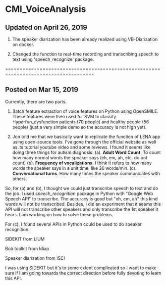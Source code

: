 # CMI_VoiceAnalysis

## Updated on April 26, 2019

1. The speaker diarization has been already realized using VB-Diarization on docker.

2. Changed the function to real-time recording and transcribing speech to text using 'speech_recognize' package.

=====================================================================================


## Posted on Mar 15, 2019

Currently, there are two parts.

1. Batch feature extraction of voice features on Python using OpenSMILE. These features were then used for SVM to classify Hyperfun_dysfunction patients (70 people) and healthy people (56 people) (just a very simple demo so the accuracy is not high yet).

2. Jon told me that we basically want to replicate the function of LENA app using open-source tools. I've gone through the official website as well as its tutorial youtube video and some reviews. I found it seems like doing three things for autism diagnosis:
(a). **Adult Word Count**. To count how many normal words the speaker says (eh, em, ah, etc. do not count)
(b). **Frequency of vocalizations**. I think it refers to how many words the speaker says in a unit time, like 30 words/min.
(c). **Conversational turns**. How many times the speaker communicates with others.

So, for (a) and (b), I thought we could just transcribe speech to text and do the job. I used *speech_recognition* package in Python with "Google Web Speech API" to transcribe. The accuracy is good but "eh, em, ah" this kind words will not be transcribed.
Besides, I did an experiment that it seems this API will not transcribe other speakers and only transcribe the 1st speaker it hears. I am working on how to solve these problems.

For (c), I found several APIs in Python could be used to do speaker recognition.

SIDEKIT from LIUM

Bob toolkit from Idiap

Speaker diarization from ISCI

I was using SIDEKIT but it's to some extent complicated so I want to make sure if I am going towards the correct direction before fully devoting to learn this API.




